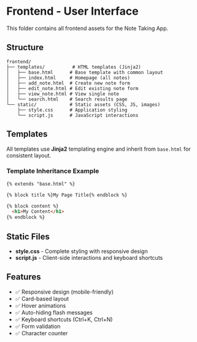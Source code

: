 # Frontend - User Interface

This folder contains all frontend assets for the Note Taking App.

## Structure

```
frontend/
├── templates/          # HTML templates (Jinja2)
│   ├── base.html      # Base template with common layout
│   ├── index.html     # Homepage (all notes)
│   ├── add_note.html  # Create new note form
│   ├── edit_note.html # Edit existing note form
│   ├── view_note.html # View single note
│   └── search.html    # Search results page
└── static/            # Static assets (CSS, JS, images)
    ├── style.css      # Application styling
    └── script.js      # JavaScript interactions
```

## Templates

All templates use **Jinja2** templating engine and inherit from `base.html` for consistent layout.

### Template Inheritance Example

```html
{% extends "base.html" %}

{% block title %}My Page Title{% endblock %}

{% block content %}
  <h1>My Content</h1>
{% endblock %}
```

## Static Files

- **style.css** - Complete styling with responsive design
- **script.js** - Client-side interactions and keyboard shortcuts

## Features

- ✅ Responsive design (mobile-friendly)
- ✅ Card-based layout
- ✅ Hover animations
- ✅ Auto-hiding flash messages
- ✅ Keyboard shortcuts (Ctrl+K, Ctrl+N)
- ✅ Form validation
- ✅ Character counter
